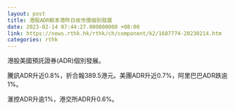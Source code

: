 ```yaml
---
layout: post
title: 港股ADR較本港昨日收市價個別發展
date: 2023-02-14 07:44:27.000000000 +08:00
link: https://news.rthk.hk/rthk/ch/component/k2/1687774-20230214.htm
categories: rthk
---
```


港股美國預託證券(ADR)個別發展。

騰訊ADR升近0.8%，折合報389.5港元。美團ADR升近0.7%，阿里巴巴ADR跌逾1%。

滙控ADR升逾1%，港交所ADR升0.6%。
